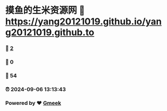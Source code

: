 # 摸鱼的生米资源网 :link: https://yang20121019.github.io/yang20121019.github.to 
### :page_facing_up: [2](https://yang20121019.github.io/yang20121019.github.to/tag.html) 
### :speech_balloon: 0 
### :hibiscus: 54 
### :alarm_clock: 2024-09-06 13:13:43 
### Powered by :heart: [Gmeek](https://github.com/Meekdai/Gmeek)
